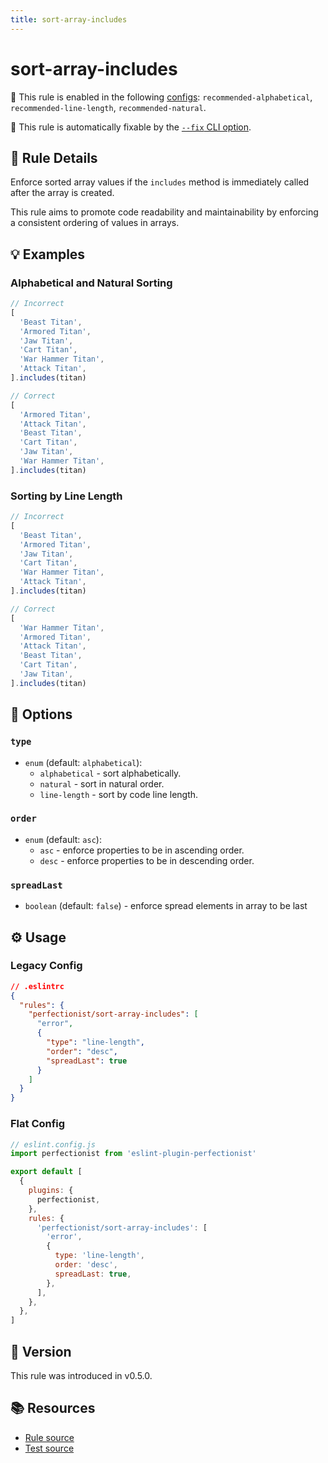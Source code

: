 ```yaml
---
title: sort-array-includes
---
```


# sort-array-includes

💼 This rule is enabled in the following [configs](/configs/): `recommended-alphabetical`, `recommended-line-length`, `recommended-natural`.

🔧 This rule is automatically fixable by the [`--fix` CLI option](https://eslint.org/docs/latest/user-guide/command-line-interface#--fix).

<!-- end auto-generated rule header -->

## 📖 Rule Details

Enforce sorted array values if the `includes` method is immediately called after the array is created.

This rule aims to promote code readability and maintainability by enforcing a consistent ordering of values in arrays.

## 💡 Examples

### Alphabetical and Natural Sorting

```ts
// Incorrect
[
  'Beast Titan',
  'Armored Titan',
  'Jaw Titan',
  'Cart Titan',
  'War Hammer Titan',
  'Attack Titan',
].includes(titan)

// Correct
[
  'Armored Titan',
  'Attack Titan',
  'Beast Titan',
  'Cart Titan',
  'Jaw Titan',
  'War Hammer Titan',
].includes(titan)
```

### Sorting by Line Length

```ts
// Incorrect
[
  'Beast Titan',
  'Armored Titan',
  'Jaw Titan',
  'Cart Titan',
  'War Hammer Titan',
  'Attack Titan',
].includes(titan)

// Correct
[
  'War Hammer Titan',
  'Armored Titan',
  'Attack Titan',
  'Beast Titan',
  'Cart Titan',
  'Jaw Titan',
].includes(titan)
```

## 🔧 Options

### `type`

- `enum` (default: `alphabetical`):
  - `alphabetical` - sort alphabetically.
  - `natural` - sort in natural order.
  - `line-length` - sort by code line length.

### `order`

- `enum` (default: `asc`):
  - `asc` - enforce properties to be in ascending order.
  - `desc` - enforce properties to be in descending order.

### `spreadLast`

- `boolean` (default: `false`) - enforce spread elements in array to be last

## ⚙️ Usage

### Legacy Config

```json
// .eslintrc
{
  "rules": {
    "perfectionist/sort-array-includes": [
      "error",
      {
        "type": "line-length",
        "order": "desc",
        "spreadLast": true
      }
    ]
  }
}
```

### Flat Config

```js
// eslint.config.js
import perfectionist from 'eslint-plugin-perfectionist'

export default [
  {
    plugins: {
      perfectionist,
    },
    rules: {
      'perfectionist/sort-array-includes': [
        'error',
        {
          type: 'line-length',
          order: 'desc',
          spreadLast: true,
        },
      ],
    },
  },
]
```

## 🚀 Version

This rule was introduced in v0.5.0.

## 📚 Resources

- [Rule source](https://github.com/azat-io/eslint-plugin-perfectionist/blob/main/rules/sort-array-includes.ts)
- [Test source](https://github.com/azat-io/eslint-plugin-perfectionist/blob/main/test/sort-array-includes.test.ts)

